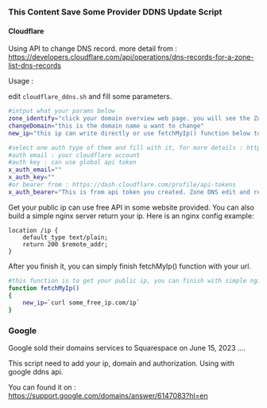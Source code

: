 ### This Content Save Some Provider DDNS Update Script

#### Cloudflare

Using API to change DNS record. more detail from : https://developers.cloudflare.com/api/operations/dns-records-for-a-zone-list-dns-records

Usage : 

edit `cloudflare_ddns.sh` and fill some parameters.

```bash
#intput what your params below
zone_identify="click your domain overview web page. you will see the Zone ID on right side."
changeDomain="this is the domain name u want to change"
new_ip="this ip can write directly or use fetchMyIp() function below to finish it."

#select one auth type of them and fill with it, for more details : https://developers.cloudflare.com/logs/logpull/requesting-logs/#required-authentication-headers
#auth email : your cloudflare account
#auth key : can use global api token
x_auth_email=""
x_auth_key=""
#or bearer from : https://dash.cloudflare.com/profile/api-tokens
x_auth_bearer="This is from api token you created. Zone DNS edit and read premission need here."

```

Get your public ip can use free API in some website provided. You can also build a simple nginx server return your ip. Here is an nginx config example:

```nginx
location /ip {
    default_type text/plain;
    return 200 $remote_addr;
}
```

After you finish it,  you can simply finish fetchMyIp() function with your url.

```bash
#this function is to get your public ip, you can finish with simple nginx server or other free api.
function fetchMyIp()
{
	new_ip=`curl some_free_ip.com/ip`
}
```



### Google

Google sold their domains services to Squarespace on June 15, 2023 ....

This script need to add your ip, domain and authorization. Using with google ddns api.

You can found it on : https://support.google.com/domains/answer/6147083?hl=en

